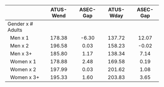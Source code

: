 
|                      |    ATUS-Wend |     ASEC-Gap |    ATUS-Wday |     ASEC-Gap |
| -------------------- | :----------: | :----------: | :----------: | :----------: |
| Gender x # Adults    |              |              |              |              |
| &nbsp;&nbsp;Men x 1  |       178.38 |        -6.30 |       137.72 |        12.07 |
| &nbsp;&nbsp;Men x 2  |       196.58 |         0.03 |       158.23 |        -0.02 |
| &nbsp;&nbsp;Men x 3+ |       185.80 |         1.17 |       138.34 |         7.14 |
| &nbsp;&nbsp;Women x 1 |       178.88 |         2.48 |       169.58 |         0.19 |
| &nbsp;&nbsp;Women x 2 |       197.99 |         0.03 |       201.62 |         1.08 |
| &nbsp;&nbsp;Women x 3+ |       195.33 |         1.60 |       203.83 |         3.65 |

